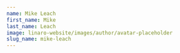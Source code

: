 ```yaml
---
name: Mike Leach
first_name: Mike
last_name: Leach
image: linaro-website/images/author/avatar-placeholder
slug_name: mike-leach
---
```


